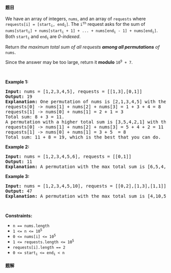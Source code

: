 #### 题目
<p>We have an array of integers, <code>nums</code>, and an array of <code>requests</code> where <code>requests[i] = [start<sub>i</sub>, end<sub>i</sub>]</code>. The <code>i<sup>th</sup></code> request asks for the sum of <code>nums[start<sub>i</sub>] + nums[start<sub>i</sub> + 1] + ... + nums[end<sub>i</sub> - 1] + nums[end<sub>i</sub>]</code>. Both <code>start<sub>i</sub></code> and <code>end<sub>i</sub></code> are <em>0-indexed</em>.</p>

<p>Return <em>the maximum total sum of all requests <strong>among all permutations</strong> of</em> <code>nums</code>.</p>

<p>Since the answer may be too large, return it <strong>modulo</strong> <code>10<sup>9</sup> + 7</code>.</p>

<p>&nbsp;</p>
<p><strong class="example">Example 1:</strong></p>

<pre>
<strong>Input:</strong> nums = [1,2,3,4,5], requests = [[1,3],[0,1]]
<strong>Output:</strong> 19
<strong>Explanation:</strong> One permutation of nums is [2,1,3,4,5] with the following result: 
requests[0] -&gt; nums[1] + nums[2] + nums[3] = 1 + 3 + 4 = 8
requests[1] -&gt; nums[0] + nums[1] = 2 + 1 = 3
Total sum: 8 + 3 = 11.
A permutation with a higher total sum is [3,5,4,2,1] with the following result:
requests[0] -&gt; nums[1] + nums[2] + nums[3] = 5 + 4 + 2 = 11
requests[1] -&gt; nums[0] + nums[1] = 3 + 5  = 8
Total sum: 11 + 8 = 19, which is the best that you can do.
</pre>

<p><strong class="example">Example 2:</strong></p>

<pre>
<strong>Input:</strong> nums = [1,2,3,4,5,6], requests = [[0,1]]
<strong>Output:</strong> 11
<strong>Explanation:</strong> A permutation with the max total sum is [6,5,4,3,2,1] with request sums [11].</pre>

<p><strong class="example">Example 3:</strong></p>

<pre>
<strong>Input:</strong> nums = [1,2,3,4,5,10], requests = [[0,2],[1,3],[1,1]]
<strong>Output:</strong> 47
<strong>Explanation:</strong> A permutation with the max total sum is [4,10,5,3,2,1] with request sums [19,18,10].</pre>

<p>&nbsp;</p>
<p><strong>Constraints:</strong></p>

<ul>
	<li><code>n == nums.length</code></li>
	<li><code>1 &lt;= n &lt;= 10<sup>5</sup></code></li>
	<li><code>0 &lt;= nums[i]&nbsp;&lt;= 10<sup>5</sup></code></li>
	<li><code>1 &lt;= requests.length &lt;=&nbsp;10<sup>5</sup></code></li>
	<li><code>requests[i].length == 2</code></li>
	<li><code>0 &lt;= start<sub>i</sub>&nbsp;&lt;= end<sub>i</sub>&nbsp;&lt;&nbsp;n</code></li>
</ul>


 #### 题解